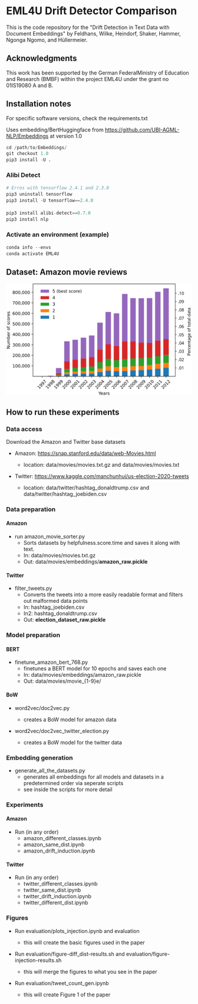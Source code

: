 # EML4U Drift Detector Comparison

This is the code repository for the "Drift Detection in Text Data with Document Embeddings" by Feldhans, Wilke, Heindorf, Shaker, Hammer, Ngonga Ngomo, and Hüllermeier. 

## Acknowledgments
This  work  has  been  supported  by  the  German  FederalMinistry of Education and Research (BMBF) within the project EML4U under the grant no 01IS19080 A and B.


## Installation notes

For specific software versions, check the requirements.txt

Uses embedding/BertHuggingface from https://github.com/UBI-AGML-NLP/Embeddings at version 1.0

```python
cd /path/to/Embeddings/
git checkout 1.0
pip3 install -U .
```

### Alibi Detect

```python
# Erros with tensorflow 2.4.1 and 2.3.0
pip3 uninstall tensorflow
pip3 install -U tensorflow==2.4.0

pip3 install alibi-detect==0.7.0
pip3 install nlp
```

### Activate an environment (example)

```python
conda info --envs
conda activate EML4U
```

## Dataset: Amazon movie reviews

![](figures/amazon-overview/amazon-overview.svg)


## How to run these experiments

### Data access

Download the Amazon and Twitter base datasets
- Amazon: https://snap.stanford.edu/data/web-Movies.html
    - location: data/movies/movies.txt.gz and data/movies/movies.txt
    
- Twitter: https://www.kaggle.com/manchunhui/us-election-2020-tweets
    - location: data/twitter/hashtag_donaldtrump.csv and data/twitter/hashtag_joebiden.csv

### Data preparation

#### Amazon

- run amazon_movie_sorter.py
    - Sorts datasets by helpfulness.score.time and saves it along with text.
    - In: data/movies/movies.txt.gz
    - Out: data/movies/embeddings/**amazon_raw.pickle**
    
#### Twitter

- filter_tweets.py
    - Converts the tweets into a more easily readable format and filters out malformed data points
    - In: hashtag_joebiden.csv
    - In2: hashtag_donaldtrump.csv
    - Out: **election_dataset_raw.pickle**   
    
    
### Model preparation

#### BERT

- finetune_amazon_bert_768.py
    - finetunes a BERT model for 10 epochs and saves each one
    - In: data/movies/embeddings/amazon_raw.pickle
    - Out: data/movies/movie_{1-9}e/
    
    
#### BoW

- word2vec/doc2vec.py
    - creates a BoW model for amazon data
    
- word2vec/doc2vec_twitter_election.py
    - creates a BoW model for the twitter data
    
    
### Embedding generation

- generate_all_the_datasets.py
    - generates all embeddings for all models and datasets in a predetermined order via seperate scripts
    - see inside the scripts for more detail
    
    
### Experiments

#### Amazon

- Run (in any order)
    - amazon_different_classes.ipynb
    - amazon_same_dist.ipynb
    - amazon_drift_induction.ipynb

#### Twitter

- Run (in any order)
    - twitter_different_classes.ipynb
    - twitter_same_dist.ipynb
    - twitter_drift_induction.ipynb
    - twitter_different_dist.ipynb
    
### Figures

- Run evaluation/plots_injection.ipynb and evaluation
    - this will create the basic figures used in the paper
    
- Run evaluation/figure-diff_dist-results.sh and evaluation/figure-injection-results.sh
    - this will merge the figures to what you see in the paper
    
- Run evaluation/tweet_count_gen.ipynb
    - this will create Figure 1 of the paper
